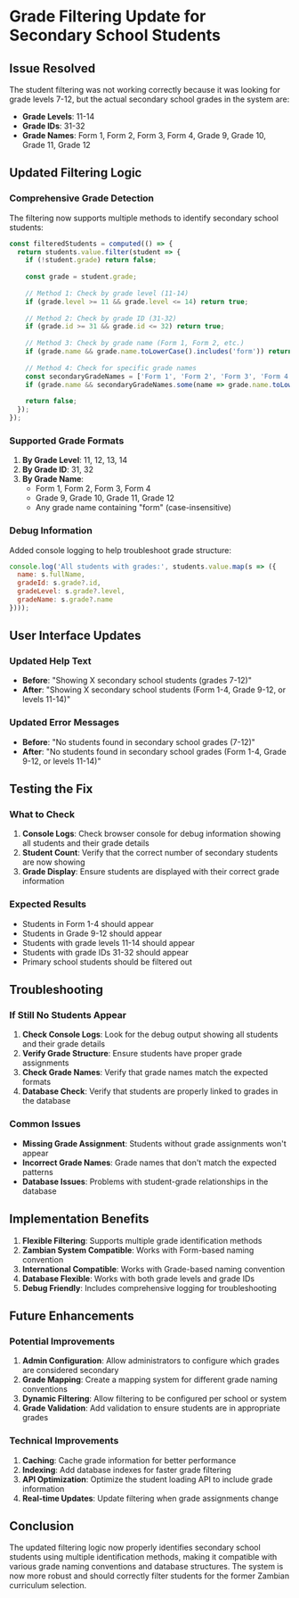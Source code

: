 # Grade Filtering Update for Secondary School Students

## Issue Resolved
The student filtering was not working correctly because it was looking for grade levels 7-12, but the actual secondary school grades in the system are:
- **Grade Levels**: 11-14
- **Grade IDs**: 31-32
- **Grade Names**: Form 1, Form 2, Form 3, Form 4, Grade 9, Grade 10, Grade 11, Grade 12

## Updated Filtering Logic

### Comprehensive Grade Detection
The filtering now supports multiple methods to identify secondary school students:

```javascript
const filteredStudents = computed(() => {
  return students.value.filter(student => {
    if (!student.grade) return false;
    
    const grade = student.grade;
    
    // Method 1: Check by grade level (11-14)
    if (grade.level >= 11 && grade.level <= 14) return true;
    
    // Method 2: Check by grade ID (31-32)
    if (grade.id >= 31 && grade.id <= 32) return true;
    
    // Method 3: Check by grade name (Form 1, Form 2, etc.)
    if (grade.name && grade.name.toLowerCase().includes('form')) return true;
    
    // Method 4: Check for specific grade names
    const secondaryGradeNames = ['Form 1', 'Form 2', 'Form 3', 'Form 4', 'Grade 9', 'Grade 10', 'Grade 11', 'Grade 12'];
    if (grade.name && secondaryGradeNames.some(name => grade.name.toLowerCase().includes(name.toLowerCase()))) return true;
    
    return false;
  });
});
```

### Supported Grade Formats

1. **By Grade Level**: 11, 12, 13, 14
2. **By Grade ID**: 31, 32
3. **By Grade Name**: 
   - Form 1, Form 2, Form 3, Form 4
   - Grade 9, Grade 10, Grade 11, Grade 12
   - Any grade name containing "form" (case-insensitive)

### Debug Information
Added console logging to help troubleshoot grade structure:
```javascript
console.log('All students with grades:', students.value.map(s => ({
  name: s.fullName,
  gradeId: s.grade?.id,
  gradeLevel: s.grade?.level,
  gradeName: s.grade?.name
})));
```

## User Interface Updates

### Updated Help Text
- **Before**: "Showing X secondary school students (grades 7-12)"
- **After**: "Showing X secondary school students (Form 1-4, Grade 9-12, or levels 11-14)"

### Updated Error Messages
- **Before**: "No students found in secondary school grades (7-12)"
- **After**: "No students found in secondary school grades (Form 1-4, Grade 9-12, or levels 11-14)"

## Testing the Fix

### What to Check
1. **Console Logs**: Check browser console for debug information showing all students and their grade details
2. **Student Count**: Verify that the correct number of secondary students are now showing
3. **Grade Display**: Ensure students are displayed with their correct grade information

### Expected Results
- Students in Form 1-4 should appear
- Students in Grade 9-12 should appear
- Students with grade levels 11-14 should appear
- Students with grade IDs 31-32 should appear
- Primary school students should be filtered out

## Troubleshooting

### If Still No Students Appear
1. **Check Console Logs**: Look for the debug output showing all students and their grade details
2. **Verify Grade Structure**: Ensure students have proper grade assignments
3. **Check Grade Names**: Verify that grade names match the expected formats
4. **Database Check**: Verify that students are properly linked to grades in the database

### Common Issues
- **Missing Grade Assignment**: Students without grade assignments won't appear
- **Incorrect Grade Names**: Grade names that don't match the expected patterns
- **Database Issues**: Problems with student-grade relationships in the database

## Implementation Benefits

1. **Flexible Filtering**: Supports multiple grade identification methods
2. **Zambian System Compatible**: Works with Form-based naming convention
3. **International Compatible**: Works with Grade-based naming convention
4. **Database Flexible**: Works with both grade levels and grade IDs
5. **Debug Friendly**: Includes comprehensive logging for troubleshooting

## Future Enhancements

### Potential Improvements
1. **Admin Configuration**: Allow administrators to configure which grades are considered secondary
2. **Grade Mapping**: Create a mapping system for different grade naming conventions
3. **Dynamic Filtering**: Allow filtering to be configured per school or system
4. **Grade Validation**: Add validation to ensure students are in appropriate grades

### Technical Improvements
1. **Caching**: Cache grade information for better performance
2. **Indexing**: Add database indexes for faster grade filtering
3. **API Optimization**: Optimize the student loading API to include grade information
4. **Real-time Updates**: Update filtering when grade assignments change

## Conclusion

The updated filtering logic now properly identifies secondary school students using multiple identification methods, making it compatible with various grade naming conventions and database structures. The system is now more robust and should correctly filter students for the former Zambian curriculum selection.
